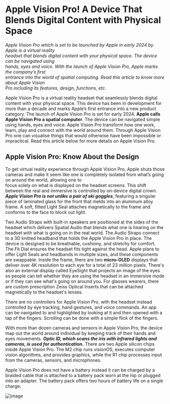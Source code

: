# Apple Vision Pro! A Device That Blends Digital Content with Physical Space
_Apple Vision Pro which is set to be launched by Apple in early 2024 by Apple is a virtual reality  
headset that blends digital content with your physical space. The device can be navigated using  
hands, eyes and voice. With the launch of Apple Vision Pro, Apple marks the company’s first  
entrance into the world of spatial computing. Read this article to know more about Apple Vision  
Pro including its features, design, functions, etc._

Apple Vision Pro is a virtual reality headset that seamlessly blends digital content with your physical space. This device has been in development for more than a decade and marks Apple’s first entrance into a new product category. The launch of Apple Vision Pro is set for early 2024. **Apple calls Apple Vision Pro a spatial computer**. The device can be navigated simple using hands, eyes and voice. Apple Vision Pro transform how one work, learn, play and connect with the world around them. Through Apple Vision Pro one can visualise things that would otherwise have been impossible or impractical. Read this article below for more details on Apple Vision Pro.

## Apple Vision Pro: Know About the Design

To get virtual reality experience through Apple Vision Pro, Apple shuts those cameras and make  it seem like one is completely isolated from what’s going on around the world, allowing one to  
focus solely on what is displayed on the headset screens. This shift between the real and immersive is controlled by on-device digital crown.  **_Apple Vision Pro is not unlike a pair of ski goggles_**, featuring a singular piece of laminated glass for the front that melds into an aluminum alloy frame. A soft, fitted Light Seal attaches  magnetically to the frame and conforms to the face to block out light.

Two Audio Straps with built-in speakers are positioned at the sides of the headset which delivers Spatial Audio that blends what one is hearing on the headset with what is going on in the real world. The Audio Straps connect to a 3D knitted headband that holds the Apple Vision Pro in place. The device is designed to be breathable, cushiony, and stretchy for comfort. The Fit Dial ensures the headset fits tight against the head. Apple plans to offer Light Seals and headbands in multiple sizes, and these components are swappable. Inside the frame, there are two **micro-OLED** displays that deliver over 4K resolution to each eye for a total of 23 million pixels. There's also an external display called EyeSight that projects an image of the eyes so people can tell whether they are using the headset in an immersive mode or if they can see what's going on around you. For glasses wearers, there are custom prescription Zeiss Optical Inserts that can be attached magnetically to the headset's lenses.  

There are no controllers for Apple Vision Pro, with the headset instead controlled by eye  tracking, hand gestures, and voice commands. An app can be navigated to and highlighted by looking at it and then opened with a tap of the fingers. Scrolling can be done with a simple flick of the fingers.

With more than dozen cameras and sensors in Apple Vision Pro, the device map out the world around individual by keeping track of their hands and eyes movements. **_Optic ID, which scans the iris with infrared lights and cameras, is used for authentication._** There are two Apple silicon chips inside Apple Vision Pro. The M2 chip runs visionOS, executes computer vision algorithms, and provides graphics, while the R1 chip processes input from the cameras, sensors, and microphones.

Apple Vision Pro does not have a battery instead it can be charged by a braided cable that is attached to a battery pack worn at the hip or plugged into an adapter. The battery pack offers two hours of battery life on a single charge.

![image](https://github.com/Anangsha123/Anangsha123/assets/140879250/e08328b0-67c4-4299-ac80-eed3f74b54ec)
